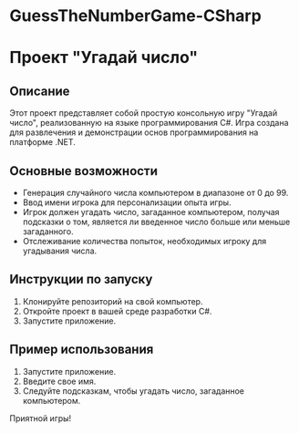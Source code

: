 # GuessTheNumberGame-CSharp

# Проект "Угадай число"

## Описание

Этот проект представляет собой простую консольную игру "Угадай число", реализованную на языке программирования C#. Игра создана для развлечения и демонстрации основ программирования на платформе .NET.

## Основные возможности

- Генерация случайного числа компьютером в диапазоне от 0 до 99.
- Ввод имени игрока для персонализации опыта игры.
- Игрок должен угадать число, загаданное компьютером, получая подсказки о том, является ли введенное число больше или меньше загаданного.
- Отслеживание количества попыток, необходимых игроку для угадывания числа.

## Инструкции по запуску

1. Клонируйте репозиторий на свой компьютер.
2. Откройте проект в вашей среде разработки C#.
3. Запустите приложение.

## Пример использования

1. Запустите приложение.
2. Введите свое имя.
3. Следуйте подсказкам, чтобы угадать число, загаданное компьютером.

Приятной игры!

